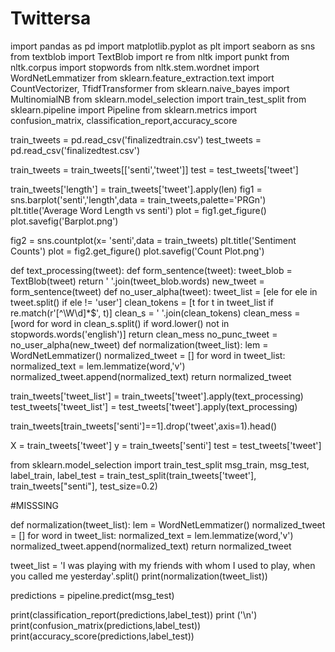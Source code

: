 # Twittersa
import pandas as pd
import matplotlib.pyplot as plt
import seaborn as sns
from textblob import TextBlob
import re
from nltk import punkt
from nltk.corpus import stopwords
from nltk.stem.wordnet import WordNetLemmatizer
from sklearn.feature_extraction.text import CountVectorizer, TfidfTransformer
from sklearn.naive_bayes import MultinomialNB
from sklearn.model_selection import train_test_split
from sklearn.pipeline import Pipeline
from sklearn.metrics import confusion_matrix, classification_report,accuracy_score

train_tweets = pd.read_csv('finalizedtrain.csv')
test_tweets = pd.read_csv('finalizedtest.csv')

train_tweets = train_tweets[['senti','tweet']]
test = test_tweets['tweet']

train_tweets['length'] = train_tweets['tweet'].apply(len)
fig1 = sns.barplot('senti','length',data = train_tweets,palette='PRGn')
plt.title('Average Word Length vs senti')
plot = fig1.get_figure()
plot.savefig('Barplot.png')

fig2 = sns.countplot(x= 'senti',data = train_tweets)
plt.title('Sentiment Counts')
plot = fig2.get_figure()
plot.savefig('Count Plot.png')

def text_processing(tweet):
    def form_sentence(tweet):
        tweet_blob = TextBlob(tweet)
        return ' '.join(tweet_blob.words)
    new_tweet = form_sentence(tweet)
    def no_user_alpha(tweet):
        tweet_list = [ele for ele in tweet.split() if ele != 'user']
        clean_tokens = [t for t in tweet_list if re.match(r'[^\W\d]*$', t)]
        clean_s = ' '.join(clean_tokens)
        clean_mess = [word for word in clean_s.split() if word.lower() not in stopwords.words('english')]
        return clean_mess
    no_punc_tweet = no_user_alpha(new_tweet) 
    def normalization(tweet_list):
        lem = WordNetLemmatizer()
        normalized_tweet = []
        for word in tweet_list:
            normalized_text = lem.lemmatize(word,'v')
            normalized_tweet.append(normalized_text)
        return normalized_tweet
  
  train_tweets['tweet_list'] = train_tweets['tweet'].apply(text_processing)
test_tweets['tweet_list'] = test_tweets['tweet'].apply(text_processing)

train_tweets[train_tweets['senti']==1].drop('tweet',axis=1).head()

X = train_tweets['tweet']
y = train_tweets['senti']
test = test_tweets['tweet']

from sklearn.model_selection import train_test_split
msg_train, msg_test, label_train, label_test = train_test_split(train_tweets['tweet'], train_tweets["senti"], test_size=0.2)

#MISSSING


def normalization(tweet_list):
        lem = WordNetLemmatizer()
        normalized_tweet = []
        for word in tweet_list:
            normalized_text = lem.lemmatize(word,'v')
            normalized_tweet.append(normalized_text)
        return normalized_tweet
    
tweet_list = 'I was playing with my friends with whom I used to play, when you called me yesterday'.split()
print(normalization(tweet_list))

predictions = pipeline.predict(msg_test)

print(classification_report(predictions,label_test))
print ('\n')
print(confusion_matrix(predictions,label_test))
print(accuracy_score(predictions,label_test))

